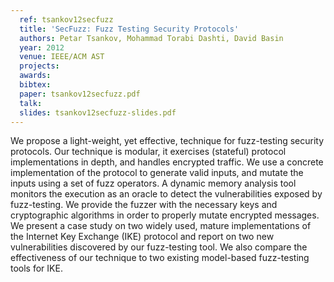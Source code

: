 ```yaml
---
  ref: tsankov12secfuzz
  title: 'SecFuzz: Fuzz Testing Security Protocols'
  authors: Petar Tsankov, Mohammad Torabi Dashti, David Basin
  year: 2012
  venue: IEEE/ACM AST
  projects: 
  awards:
  bibtex:
  paper: tsankov12secfuzz.pdf
  talk: 
  slides: tsankov12secfuzz-slides.pdf
---
```


We propose a light-weight, yet effective, technique for fuzz-testing security protocols. Our technique is modular, it exercises (stateful) protocol implementations in depth, and handles encrypted traffic. We use a concrete implementation of the protocol to generate valid inputs, and mutate the inputs using a set of fuzz operators. A dynamic memory analysis tool monitors the execution as an oracle to detect the vulnerabilities exposed by fuzz-testing. We provide the fuzzer with the necessary keys and cryptographic algorithms in order to properly mutate encrypted messages. We present a case study on two widely used, mature implementations of the Internet Key Exchange (IKE) protocol and report on two new vulnerabilities discovered by our fuzz-testing tool. We also compare the effectiveness of our technique to two existing model-based fuzz-testing tools for IKE.